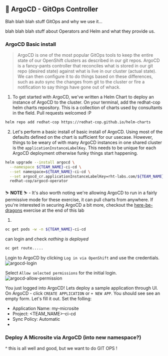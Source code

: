 ## 🐙 ArgoCD - GitOps Controller
Blah blah blah stuff GitOps and why we use it...

blah blah blah stuff about Operators and Helm and what they provide us.

### ArgoCD Basic install
> ArgoCD is one of the most popular GitOps tools to keep the entire state of our OpenShift clusters as described in our git repos. ArgoCD is a fancy-pants controller that reconciles what is stored in our git repo (desired state) against what is live in our cluster (actual state). We can then configure it to do things based on these differences, such as auto sync the changes from git to the cluster or fire a notification to say things have gone out of whack.

1. To get started with ArgoCD, we've written a Helm Chart to deploy an instance of ArgoCD to the cluster. On your terminal, add the redhat-cop helm charts repository. This is a collection of charts used by consultants in the field. Pull requests welcomed :P
```bash
helm repo add redhat-cop https://redhat-cop.github.io/helm-charts
```

2. Let's perform a basic install of basic install of ArgoCD. Using most of the defaults defined on the chart is sufficient for our usecase. However, things to be weary of with many ArgoCD instances in one shared cluster is the `applicationInstanceLabelKey`. This needs to be unique for each ArgoCD deployment otherwise funky things start happening.

```bash
helm upgrade --install argocd \
  --namespace ${TEAM_NAME}-ci-cd \
  --set namespace=${TEAM_NAME}-ci-cd \
  --set argocd_cr.applicationInstanceLabelKey=rht-labs.com/${TEAM_NAME} \
  redhat-cop/argocd-operator
```

<p class="tip">
⛷️ <b>NOTE</b> ⛷️ - It's also worth noting we're allowing ArgoCD to run in a fairly permissive mode for these exercise, it can pull charts from anywhere. If you're interested in securing ArgoCD a bit more, checkout the <a href="/#/1-the-manual-menace/666-here-be-dragons?id=here-be-dragons">here-be-dragons</a> exercise at the end of this lab
</p>


1. 
```bash
oc get pods -w -n ${TEAM_NAME}-ci-cd
```

can login and check _nothing is deployed_

```bash
oc get route.....
```
Login to ArgoCD by clicking `Log in via OpenShift` and use the credentials.
![argocd-login](images/argocd-login.png)

Select `Allow selected permissions` for the initial login.
![argocd-allow-permission](images/argocd-allow-permission.png)

You just logged into ArgoCD! Lets deploy a sample application through UI. On ArgoCD - click `CREATE APPLICATION` or `+ NEW APP`. You should see see an empty form. Let's fill it out. Set the folling:
* Application Name: my-microsite 
* Project: <TEAM_NAME>-ci-cd
* Sync Policy: Automatic
*
### Deploy A Microsite via ArgoCD (into new namespace?)

^ this is all well and good, but we want to do GIT OPS !
